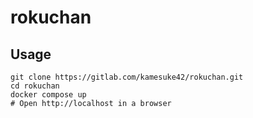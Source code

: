 # rokuchan

## Usage

```
git clone https://gitlab.com/kamesuke42/rokuchan.git
cd rokuchan
docker compose up
# Open http://localhost in a browser
```
